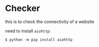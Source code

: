 # Checker

this is to check the connectivity of a website

need to install `aiohttp`:
```
$ python -m pip install aiohttp
```

